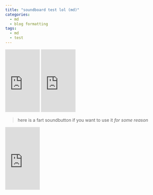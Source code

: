 ```yaml
---
title: "soundboard test lol (md)"
categories:
  - md
  - blog formatting
tags:
  - md
  - test
---
```

<iframe width="110" height="200" src="https://www.myinstants.com/instant/error-soundss-25534/embed/" frameborder="0" scrolling="no"></iframe>
<iframe width="110" height="200" src="https://www.myinstants.com/instant/pew_pew/embed/" frameborder="0" scrolling="no"></iframe>

> here is a fart soundbutton if you want to use it *for some reason*
<iframe width="110" height="200" src="https://www.myinstants.com/instant/fart-button/embed/" frameborder="0" scrolling="no"></iframe>